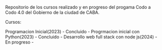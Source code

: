 Repositorio de los cursos realizado y en progreso del progama Codo a Codo 4.0 del Gobierno de la ciudad de CABA.

Cursos:

Programacion Inicial(2023)                   - Concluido -
Progrmacion inicial con Python(2023)         - Concluido -
Desarrollo web full stack con node js(2024)  - En progreso -
